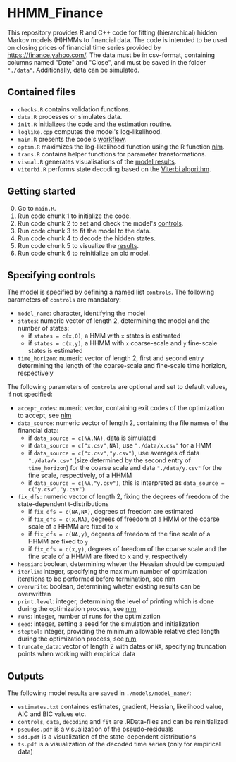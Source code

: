 # HHMM_Finance
This repository provides R and C++ code for fitting (hierarchical) hidden Markov models (H)HMMs to financial data. The code is intended to be used on closing prices of financial time series provided by https://finance.yahoo.com/. The data must be in csv-format, containing columns named "Date" and "Close", and must be saved in the folder `"./data"`. Additionally, data can be simulated.

## Contained files
- `checks.R` contains validation functions.
- `data.R` processes or simulates data.
- `init.R` initializes the code and the estimation routine.
- `loglike.cpp` computes the model's log-likelihood.
- `main.R` presents the code's [workflow](#getting-started).
- `optim.R` maximizes the log-likelihood function using the R function [nlm](https://stat.ethz.ch/R-manual/R-devel/library/stats/html/nlm.html).
- `trans.R` contains helper functions for parameter transformations.
- `visual.R` generates visualisations of the [model results](#outputs).
- `viterbi.R` performs state decoding based on the [Viterbi algorithm](https://en.wikipedia.org/wiki/Viterbi_algorithm).

## Getting started
0. Go to `main.R`.
1. Run code chunk 1 to initialize the code.
2. Run code chunk 2 to set and check the model's [controls](#specifying-controls).
3. Run code chunk 3 to fit the model to the data.
4. Run code chunk 4 to decode the hidden states.
5. Run code chunk 5 to visualize the [results](#outputs). 
6. Run code chunk 6 to reinitialize an old model.

## Specifying controls
The model is specified by defining a named list `controls`. The following parameters of `controls` are mandatory:
- `model_name`: character, identifying the model
- `states`: numeric vector of length 2, determining the model and the number of states:
   - if `states = c(x,0)`, a HMM with `x` states is estimated
   - if `states = c(x,y)`, a HHMM with `x` coarse-scale and `y` fine-scale states is estimated
- `time_horizon`: numeric vector of length 2, first and second entry determining the length of the coarse-scale and fine-scale time horizion, respectively

The following parameters of `controls` are optional and set to default values, if not specified:
- `accept_codes`: numeric vector, containing exit codes of the optimization to accept, see [nlm](https://stat.ethz.ch/R-manual/R-devel/library/stats/html/nlm.html)
- `data_source`: numeric vector of length 2, containing the file names of the financial data:
   - if `data_source = c(NA,NA)`, data is simulated
   - if `data_source = c("x.csv",NA)`, use `"./data/x.csv"` for a HMM
   - if `data_source = c("x.csv","y.csv")`, use averages of data `"./data/x.csv"` (size determined by the second entry of `time_horizon`) for the coarse scale and data `"./data/y.csv"` for the fine scale, respectively, of a HHMM
   - if `data_source = c(NA,"y.csv")`, this is interpreted as `data_source = c("y.csv","y.csv")`
- `fix_dfs`: numeric vector of length 2, fixing the degrees of freedom of the state-dependent t-distributions
   - if `fix_dfs = c(NA,NA)`, degrees of freedom are estimated
   - if `fix_dfs = c(x,NA)`, degrees of freedom of a HMM or the coarse scale of a HHMM are fixed to `x`
   - if `fix_dfs = c(NA,y)`, degrees of freedom of the fine scale of a HHMM are fixed to `y`
   - if `fix_dfs = c(x,y)`, degrees of freedom of the coarse scale and the fine scale of a HHMM are fixed to `x` and `y`, respectively 
- `hessian`: boolean, determining wheter the Hessian should be computed
- `iterlim`: integer, specifying the maximum number of optimization iterations to be performed before termination, see [nlm](https://stat.ethz.ch/R-manual/R-devel/library/stats/html/nlm.html)
- `overwrite`: boolean, determining wheter existing results can be overwritten
- `print.level`: integer, determining the level of printing which is done during the optimization process, see [nlm](https://stat.ethz.ch/R-manual/R-devel/library/stats/html/nlm.html)
- `runs`: integer, number of runs for the optimization
- `seed`: integer, setting a seed for the simulation and initialization
- `steptol`: integer, providing the minimum allowable relative step length during the optimization process, see [nlm](https://stat.ethz.ch/R-manual/R-devel/library/stats/html/nlm.html)
- `truncate_data`: vector of length 2 with dates or `NA`, specifying truncation points when working with empirical data

## Outputs
The following model results are saved in `./models/model_name/`:
- `estimates.txt` containes estimates, gradient, Hessian, likelihood value, AIC and BIC values etc.
- `controls`, `data`, `decoding` and `fit` are .RData-files and can be reinitialized
- `pseudos.pdf` is a visualization of the pseudo-residuals
- `sdd.pdf` is a visualization of the state-dependent distributions
- `ts.pdf` is a visualization of the decoded time series (only for empirical data)
